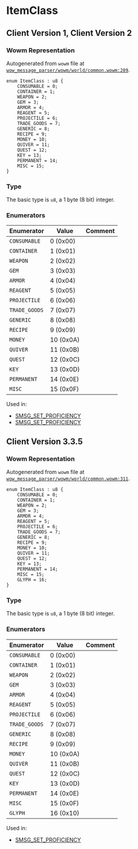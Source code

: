 # ItemClass

## Client Version 1, Client Version 2

### Wowm Representation

Autogenerated from `wowm` file at [`wow_message_parser/wowm/world/common.wowm:289`](https://github.com/gtker/wow_messages/tree/main/wow_message_parser/wowm/world/common.wowm#L289).

```rust,ignore
enum ItemClass : u8 {
    CONSUMABLE = 0;
    CONTAINER = 1;
    WEAPON = 2;
    GEM = 3;
    ARMOR = 4;
    REAGENT = 5;
    PROJECTILE = 6;
    TRADE_GOODS = 7;
    GENERIC = 8;
    RECIPE = 9;
    MONEY = 10;
    QUIVER = 11;
    QUEST = 12;
    KEY = 13;
    PERMANENT = 14;
    MISC = 15;
}
```
### Type
The basic type is `u8`, a 1 byte (8 bit) integer.
### Enumerators
| Enumerator | Value  | Comment |
| --------- | -------- | ------- |
| `CONSUMABLE` | 0 (0x00) |  |
| `CONTAINER` | 1 (0x01) |  |
| `WEAPON` | 2 (0x02) |  |
| `GEM` | 3 (0x03) |  |
| `ARMOR` | 4 (0x04) |  |
| `REAGENT` | 5 (0x05) |  |
| `PROJECTILE` | 6 (0x06) |  |
| `TRADE_GOODS` | 7 (0x07) |  |
| `GENERIC` | 8 (0x08) |  |
| `RECIPE` | 9 (0x09) |  |
| `MONEY` | 10 (0x0A) |  |
| `QUIVER` | 11 (0x0B) |  |
| `QUEST` | 12 (0x0C) |  |
| `KEY` | 13 (0x0D) |  |
| `PERMANENT` | 14 (0x0E) |  |
| `MISC` | 15 (0x0F) |  |

Used in:
* [SMSG_SET_PROFICIENCY](smsg_set_proficiency.md)
* [SMSG_SET_PROFICIENCY](smsg_set_proficiency.md)

## Client Version 3.3.5

### Wowm Representation

Autogenerated from `wowm` file at [`wow_message_parser/wowm/world/common.wowm:311`](https://github.com/gtker/wow_messages/tree/main/wow_message_parser/wowm/world/common.wowm#L311).

```rust,ignore
enum ItemClass : u8 {
    CONSUMABLE = 0;
    CONTAINER = 1;
    WEAPON = 2;
    GEM = 3;
    ARMOR = 4;
    REAGENT = 5;
    PROJECTILE = 6;
    TRADE_GOODS = 7;
    GENERIC = 8;
    RECIPE = 9;
    MONEY = 10;
    QUIVER = 11;
    QUEST = 12;
    KEY = 13;
    PERMANENT = 14;
    MISC = 15;
    GLYPH = 16;
}
```
### Type
The basic type is `u8`, a 1 byte (8 bit) integer.
### Enumerators
| Enumerator | Value  | Comment |
| --------- | -------- | ------- |
| `CONSUMABLE` | 0 (0x00) |  |
| `CONTAINER` | 1 (0x01) |  |
| `WEAPON` | 2 (0x02) |  |
| `GEM` | 3 (0x03) |  |
| `ARMOR` | 4 (0x04) |  |
| `REAGENT` | 5 (0x05) |  |
| `PROJECTILE` | 6 (0x06) |  |
| `TRADE_GOODS` | 7 (0x07) |  |
| `GENERIC` | 8 (0x08) |  |
| `RECIPE` | 9 (0x09) |  |
| `MONEY` | 10 (0x0A) |  |
| `QUIVER` | 11 (0x0B) |  |
| `QUEST` | 12 (0x0C) |  |
| `KEY` | 13 (0x0D) |  |
| `PERMANENT` | 14 (0x0E) |  |
| `MISC` | 15 (0x0F) |  |
| `GLYPH` | 16 (0x10) |  |

Used in:
* [SMSG_SET_PROFICIENCY](smsg_set_proficiency.md)

